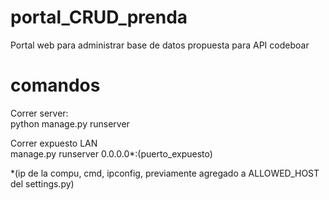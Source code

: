 # portal_CRUD_prenda
Portal web para administrar base de datos propuesta para API codeboar

# comandos
Correr server:   
python manage.py runserver

Correr expuesto LAN   
manage.py runserver 0.0.0.0*:(puerto_expuesto)   

*(ip de la compu, cmd, ipconfig, previamente agregado a ALLOWED_HOST del settings.py)

